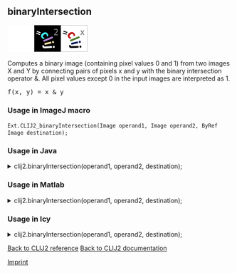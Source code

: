 ## binaryIntersection
<img src="images/mini_empty_logo.png"/><img src="images/mini_clij2_logo.png"/><img src="images/mini_clijx_logo.png"/>

Computes a binary image (containing pixel values 0 and 1) from two images X and Y by connecting pairs of
pixels x and y with the binary intersection operator &.
All pixel values except 0 in the input images are interpreted as 1.

<pre>f(x, y) = x & y</pre>

### Usage in ImageJ macro
```
Ext.CLIJ2_binaryIntersection(Image operand1, Image operand2, ByRef Image destination);
```


### Usage in Java


<details>

<summary>
clij2.binaryIntersection(operand1, operand2, destination);
</summary>
<pre class="highlight">// init CLIJ and GPU
import net.haesleinhuepf.clij2.CLIJ2;
import net.haesleinhuepf.clij.clearcl.ClearCLBuffer;
CLIJ2 clij2 = CLIJ2.getInstance();

// get input parameters
ClearCLBuffer operand1 = clij2.push(operand1ImagePlus);
ClearCLBuffer operand2 = clij2.push(operand2ImagePlus);
destination = clij2.create(operand1);
</pre>

<pre class="highlight">
// Execute operation on GPU
clij2.binaryIntersection(operand1, operand2, destination);
</pre>

<pre class="highlight">
//show result
destinationImagePlus = clij2.pull(destination);
destinationImagePlus.show();

// cleanup memory on GPU
clij2.release(operand1);
clij2.release(operand2);
clij2.release(destination);
</pre>

</details>



### Usage in Matlab


<details>

<summary>
clij2.binaryIntersection(operand1, operand2, destination);
</summary>
<pre class="highlight">% init CLIJ and GPU
clij2 = init_clatlab();

% get input parameters
operand1 = clij2.pushMat(operand1_matrix);
operand2 = clij2.pushMat(operand2_matrix);
destination = clij2.create(operand1);
</pre>

<pre class="highlight">
% Execute operation on GPU
clij2.binaryIntersection(operand1, operand2, destination);
</pre>

<pre class="highlight">
% show result
destination = clij2.pullMat(destination)

% cleanup memory on GPU
clij2.release(operand1);
clij2.release(operand2);
clij2.release(destination);
</pre>

</details>



### Usage in Icy


<details>

<summary>
clij2.binaryIntersection(operand1, operand2, destination);
</summary>
<pre class="highlight">// init CLIJ and GPU
importClass(net.haesleinhuepf.clicy.CLICY);
importClass(Packages.icy.main.Icy);

clij2 = CLICY.getInstance();

// get input parameters
operand1_sequence = getSequence();operand1 = clij2.pushSequence(operand1_sequence);
operand2_sequence = getSequence();operand2 = clij2.pushSequence(operand2_sequence);
destination = clij2.create(operand1);
</pre>

<pre class="highlight">
// Execute operation on GPU
clij2.binaryIntersection(operand1, operand2, destination);
</pre>

<pre class="highlight">
// show result
destination_sequence = clij2.pullSequence(destination)
Icy.addSequence(destination_sequence
// cleanup memory on GPU
clij2.release(operand1);
clij2.release(operand2);
clij2.release(destination);
</pre>

</details>



[Back to CLIJ2 reference](https://clij.github.io/clij2-docs/reference)
[Back to CLIJ2 documentation](https://clij.github.io/clij2-docs)

[Imprint](https://clij.github.io/imprint)
